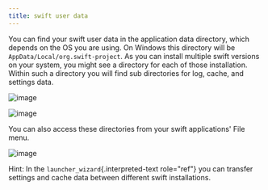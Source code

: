 ```yaml
---
title: swift user data
---
```


You can find your swift user data in the application data directory,
which depends on the OS you are using. On Windows this directory will be
`AppData/Local/org.swift-project`. As you can install multiple swift
versions on your system, you might see a directory for each of those
installation. Within such a directory you will find sub directories for
log, cache, and settings data.

![image](http://img.swift-project.org/swift_application_data.png)

![image](http://img.swift-project.org/swift_application_data_subdirs.png)

You can also access these directories from your swift applications\'
File menu.

![image](http://img.swift-project.org/swift_file_data_dirs.png)

Hint: In the `launcher_wizard`{.interpreted-text role="ref"} you can
transfer settings and cache data between different swift installations.
